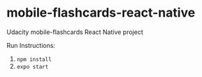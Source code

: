 # mobile-flashcards-react-native
Udacity mobile-flashcards React Native project

Run Instructions:
1.  `npm install`
2. `expo start`